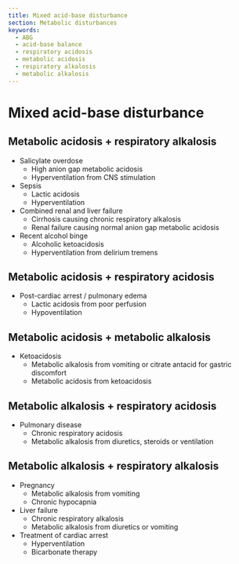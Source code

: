 ```yaml
---
title: Mixed acid-base disturbance
section: Metabolic disturbances
keywords:
  - ABG
  - acid-base balance
  - respiratory acidosis
  - metabolic acidosis
  - respiratory alkalosis
  - metabolic alkalosis
---
```


# Mixed acid-base disturbance

## Metabolic acidosis + respiratory alkalosis

- Salicylate overdose
  - High anion gap metabolic acidosis
  - Hyperventilation from CNS stimulation
- Sepsis
  - Lactic acidosis
  - Hyperventilation
- Combined renal and liver failure
  - Cirrhosis causing chronic respiratory alkalosis
  - Renal failure causing normal anion gap metabolic acidosis
- Recent alcohol binge
  - Alcoholic ketoacidosis
  - Hyperventilation from delirium tremens

## Metabolic acidosis + respiratory acidosis

- Post-cardiac arrest / pulmonary edema
  - Lactic acidosis from poor perfusion
  - Hypoventilation

## Metabolic acidosis + metabolic alkalosis

- Ketoacidosis
  - Metabolic alkalosis from vomiting or citrate antacid for gastric discomfort
  - Metabolic acidosis from ketoacidosis

## Metabolic alkalosis + respiratory acidosis

- Pulmonary disease
  - Chronic respiratory acidosis
  - Metabolic alkalosis from diuretics, steroids or ventilation

## Metabolic alkalosis + respiratory alkalosis

- Pregnancy
  - Metabolic alkalosis from vomiting
  - Chronic hypocapnia
- Liver failure
  - Chronic respiratory alkalosis
  - Metabolic alkalosis from diuretics or vomiting
- Treatment of cardiac arrest
  - Hyperventilation
  - Bicarbonate therapy
